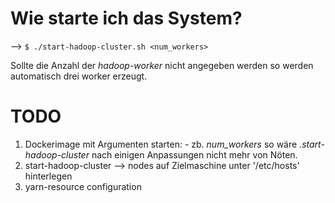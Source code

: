# Wie starte ich das System?

--> ```$ ./start-hadoop-cluster.sh <num_workers>```

Sollte die Anzahl der *hadoop-worker* nicht angegeben werden so werden automatisch drei worker erzeugt.

# TODO
1. Dockerimage mit Argumenten starten:
        - zb. *num_workers* so wäre *.start-hadoop-cluster* nach einigen Anpassungen nicht mehr von Nöten.
2. start-hadoop-cluster --> nodes auf Zielmaschine unter '/etc/hosts' hinterlegen
3. yarn-resource configuration
